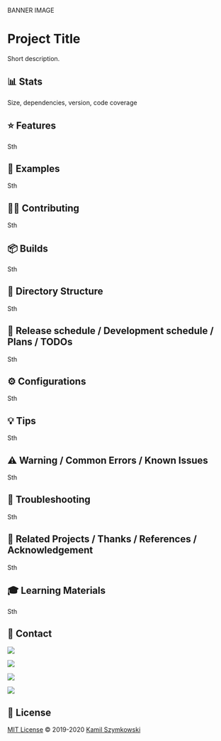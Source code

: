 BANNER IMAGE






# Project Title
Short description.

## 📊 Stats
Size, dependencies, version, code coverage

## ⭐ Features
Sth

## 💭 Examples
Sth

## 👨‍💻 Contributing
Sth

## 📦 Builds
Sth

## 📂 Directory Structure
Sth

## 📅 Release schedule / Development schedule / Plans / TODOs
Sth

## ⚙ Configurations
Sth

## 💡 Tips
Sth

## ⚠️ Warning / Common Errors / Known Issues
Sth

## 🧰 Troubleshooting
Sth

## 🔗 Related Projects / Thanks / References / Acknowledgement 
Sth

## 🎓 Learning Materials
Sth

## 📧 Contact
[![](https://img.shields.io/twitter/url?label=kamil-szymkowski&style=social&url=https%3A%2F%2Ftwitter.com%2FSzymkowskiDev)](https://twitter.com/SzymkowskiDev)

[![](https://img.shields.io/twitter/url?label=Kamil%20Szymkowski&logo=linkedin&logoColor=%230077B5&style=social&url=https%3A%2F%2Fwww.linkedin.com%2Fin%2Fkamil-szymkowski%2F)](https://www.linkedin.com/in/kamil-szymkowski/)

[![](https://img.shields.io/twitter/url?label=@szymkowskidev&logo=medium&logoColor=%23292929&style=social&url=https%3A%2F%2Fmedium.com%2F%40szymkowskidev)](https://medium.com/@szymkowskidev)

[![](https://img.shields.io/twitter/url?label=SzymkowskiDev&logo=github&logoColor=%23292929&style=social&url=https%3A%2F%2Fgithub.com%2FSzymkowskiDev)](https://github.com/SzymkowskiDev)


## 📄 License
[MIT License](https://choosealicense.com/licenses/mit/) ©️ 2019-2020 [Kamil Szymkowski](https://github.com/SzymkowskiDev "Get in touch!")






